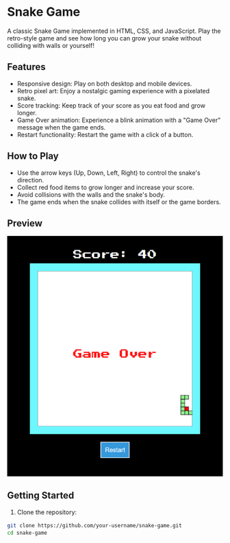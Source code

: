 # Snake Game

A classic Snake Game implemented in HTML, CSS, and JavaScript. Play the retro-style game and see how long you can grow your snake without colliding with walls or yourself!

## Features

- Responsive design: Play on both desktop and mobile devices.
- Retro pixel art: Enjoy a nostalgic gaming experience with a pixelated snake.
- Score tracking: Keep track of your score as you eat food and grow longer.
- Game Over animation: Experience a blink animation with a "Game Over" message when the game ends.
- Restart functionality: Restart the game with a click of a button.

## How to Play

- Use the arrow keys (Up, Down, Left, Right) to control the snake's direction.
- Collect red food items to grow longer and increase your score.
- Avoid collisions with the walls and the snake's body.
- The game ends when the snake collides with itself or the game borders.

## Preview

![Snake Game Preview](image.png)

## Getting Started

1. Clone the repository:

```bash
git clone https://github.com/your-username/snake-game.git
cd snake-game

